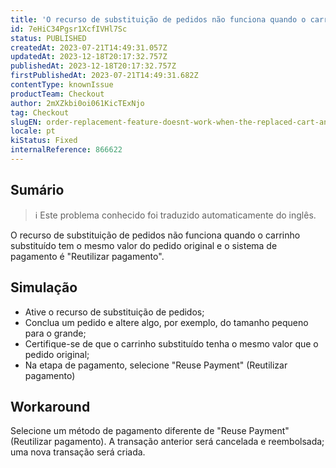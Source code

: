 ```yaml
---
title: 'O recurso de substituição de pedidos não funciona quando o carrinho substituído e o pedido original têm o mesmo valor'
id: 7eHiC34Pgsr1XcfIVHl7Sc
status: PUBLISHED
createdAt: 2023-07-21T14:49:31.057Z
updatedAt: 2023-12-18T20:17:32.757Z
publishedAt: 2023-12-18T20:17:32.757Z
firstPublishedAt: 2023-07-21T14:49:31.682Z
contentType: knownIssue
productTeam: Checkout
author: 2mXZkbi0oi061KicTExNjo
tag: Checkout
slugEN: order-replacement-feature-doesnt-work-when-the-replaced-cart-and-original-order-have-the-same-value
locale: pt
kiStatus: Fixed
internalReference: 866622
---
```


## Sumário

>ℹ️ Este problema conhecido foi traduzido automaticamente do inglês.


O recurso de substituição de pedidos não funciona quando o carrinho substituído tem o mesmo valor do pedido original e o sistema de pagamento é "Reutilizar pagamento".

## Simulação



- Ative o recurso de substituição de pedidos;
- Conclua um pedido e altere algo, por exemplo, do tamanho pequeno para o grande;
- Certifique-se de que o carrinho substituído tenha o mesmo valor que o pedido original;
- Na etapa de pagamento, selecione "Reuse Payment" (Reutilizar pagamento)

## Workaround


Selecione um método de pagamento diferente de "Reuse Payment" (Reutilizar pagamento). A transação anterior será cancelada e reembolsada; uma nova transação será criada.



